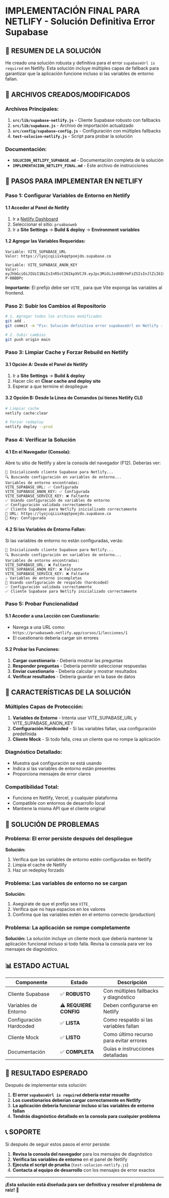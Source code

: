 # IMPLEMENTACIÓN FINAL PARA NETLIFY - Solución Definitiva Error Supabase

## 🎯 **RESUMEN DE LA SOLUCIÓN**

He creado una solución robusta y definitiva para el error `supabaseUrl is required` en Netlify. Esta solución incluye múltiples capas de fallback para garantizar que la aplicación funcione incluso si las variables de entorno fallan.

## 📁 **ARCHIVOS CREADOS/MODIFICADOS**

### **Archivos Principales:**
1. **`src/lib/supabase-netlify.js`** - Cliente Supabase robusto con fallbacks
2. **`src/lib/supabase.js`** - Archivo de importación actualizado
3. **`src/config/supabase-config.js`** - Configuración con múltiples fallbacks
4. **`test-solucion-netlify.js`** - Script para probar la solución

### **Documentación:**
- **`SOLUCION_NETLIFY_SUPABASE.md`** - Documentación completa de la solución
- **`IMPLEMENTACION_NETLIFY_FINAL.md`** - Este archivo de instrucciones

## 🚀 **PASOS PARA IMPLEMENTAR EN NETLIFY**

### **Paso 1: Configurar Variables de Entorno en Netlify**

#### **1.1 Acceder al Panel de Netlify**
1. Ir a [Netlify Dashboard](https://app.netlify.com/)
2. Seleccionar el sitio: `pruabasweb`
3. Ir a **Site Settings** → **Build & deploy** → **Environment variables**

#### **1.2 Agregar las Variables Requeridas:**
```
Variable: VITE_SUPABASE_URL
Valor: https://lyojcqiiixkqqtpoejdo.supabase.co

Variable: VITE_SUPABASE_ANON_KEY
Valor: eyJhbGciOiJIUzI1NiIsInR5cCI6IkpXVCJ9.eyJpc3MiOiJzdXBhYmFzZSIsInJlZiI6Imx5b2pjcWlpaXhrcXF0cG9lamRvIiwicm9sZSI6ImFub24iLCJpYXQiOjE3NDc0OTgwMzAsImV4cCI6MjA2MzA3NDAzMH0._7ODHgTZbdP_k3PjYNIcx1j42xKWBRa3lZ-P-0BBBPc
```

**Importante:** El prefijo debe ser `VITE_` para que Vite exponga las variables al frontend.

### **Paso 2: Subir los Cambios al Repositorio**

```bash
# 1. Agregar todos los archivos modificados
git add .
git commit -m "Fix: Solución definitiva error supabaseUrl en Netlify - Cliente robusto con fallbacks"

# 2. Subir cambios
git push origin main
```

### **Paso 3: Limpiar Cache y Forzar Rebuild en Netlify**

#### **3.1 Opción A: Desde el Panel de Netlify**
1. Ir a **Site Settings** → **Build & deploy**
2. Hacer clic en **Clear cache and deploy site**
3. Esperar a que termine el despliegue

#### **3.2 Opción B: Desde la Línea de Comandos (si tienes Netlify CLI)**
```bash
# Limpiar cache
netlify cache:clear

# Forzar redeploy
netlify deploy --prod
```

### **Paso 4: Verificar la Solución**

#### **4.1 En el Navegador (Consola):**
Abre tu sitio de Netlify y abre la consola del navegador (F12). Deberías ver:

```
🚀 Inicializando cliente Supabase para Netlify...
🔍 Buscando configuración en variables de entorno...
Variables de entorno encontradas:
VITE_SUPABASE_URL: ✅ Configurada
VITE_SUPABASE_ANON_KEY: ✅ Configurada
VITE_SUPABASE_SERVICE_KEY: ❌ Faltante
✅ Usando configuración de variables de entorno
✅ Configuración validada correctamente
✅ Cliente Supabase para Netlify inicializado correctamente
📡 URL: https://lyojcqiiixkqqtpoejdo.supabase.co
🔑 Key: Configurada
```

#### **4.2 Si las Variables de Entorno Fallan:**
Si las variables de entorno no están configuradas, verás:

```
🚀 Inicializando cliente Supabase para Netlify...
🔍 Buscando configuración en variables de entorno...
Variables de entorno encontradas:
VITE_SUPABASE_URL: ❌ Faltante
VITE_SUPABASE_ANON_KEY: ❌ Faltante
VITE_SUPABASE_SERVICE_KEY: ❌ Faltante
⚠️ Variables de entorno incompletas
🔄 Usando configuración de respaldo (hardcoded)
✅ Configuración validada correctamente
✅ Cliente Supabase para Netlify inicializado correctamente
```

### **Paso 5: Probar Funcionalidad**

#### **5.1 Acceder a una Lección con Cuestionario:**
- Navega a una URL como: `https://pruabasweb.netlify.app/cursos/1/lecciones/1`
- El cuestionario debería cargar sin errores

#### **5.2 Probar las Funciones:**
1. **Cargar cuestionario** - Debería mostrar las preguntas
2. **Responder preguntas** - Debería permitir seleccionar respuestas
3. **Enviar cuestionario** - Debería calcular y mostrar resultados
4. **Verificar resultados** - Debería guardar en la base de datos

## 🔧 **CARACTERÍSTICAS DE LA SOLUCIÓN**

### **Múltiples Capas de Protección:**
1. **Variables de Entorno** - Intenta usar VITE_SUPABASE_URL y VITE_SUPABASE_ANON_KEY
2. **Configuración Hardcoded** - Si las variables fallan, usa configuración predefinida
3. **Cliente Mock** - Si todo falla, crea un cliente que no rompe la aplicación

### **Diagnóstico Detallado:**
- Muestra qué configuración se está usando
- Indica si las variables de entorno están presentes
- Proporciona mensajes de error claros

### **Compatibilidad Total:**
- Funciona en Netlify, Vercel, y cualquier plataforma
- Compatible con entornos de desarrollo local
- Mantiene la misma API que el cliente original

## 🚨 **SOLUCIÓN DE PROBLEMAS**

### **Problema: El error persiste después del despliegue**
**Solución:**
1. Verifica que las variables de entorno estén configuradas en Netlify
2. Limpia el cache de Netlify
3. Haz un redeploy forzado

### **Problema: Las variables de entorno no se cargan**
**Solución:**
1. Asegúrate de que el prefijo sea `VITE_`
2. Verifica que no haya espacios en los valores
3. Confirma que las variables estén en el entorno correcto (production)

### **Problema: La aplicación se rompe completamente**
**Solución:**
La solución incluye un cliente mock que debería mantener la aplicación funcional incluso si todo falla. Revisa la consola para ver los mensajes de diagnóstico.

## 📊 **ESTADO ACTUAL**

| Componente | Estado | Descripción |
|------------|--------|-------------|
| Cliente Supabase | ✅ **ROBUSTO** | Con múltiples fallbacks y diagnóstico |
| Variables de Entorno | ⚠️ **REQUIERE CONFIG** | Deben configurarse en Netlify |
| Configuración Hardcoded | ✅ **LISTA** | Como respaldo si las variables fallan |
| Cliente Mock | ✅ **LISTO** | Como último recurso para evitar errores |
| Documentación | ✅ **COMPLETA** | Guías e instrucciones detalladas |

## 🎉 **RESULTADO ESPERADO**

Después de implementar esta solución:

1. **El error `supabaseUrl is required` debería estar resuelto**
2. **Los cuestionarios deberían cargar correctamente en Netlify**
3. **La aplicación debería funcionar incluso si las variables de entorno fallan**
4. **Tendrás diagnóstico detallado en la consola para cualquier problema**

## 📞 **SOPORTE**

Si después de seguir estos pasos el error persiste:

1. **Revisa la consola del navegador** para los mensajes de diagnóstico
2. **Verifica las variables de entorno** en el panel de Netlify
3. **Ejecuta el script de prueba** (`test-solucion-netlify.js`)
4. **Contacta al equipo de desarrollo** con los mensajes de error exactos

---

**¡Esta solución está diseñada para ser definitiva y resolver el problema de raíz!** 🚀
